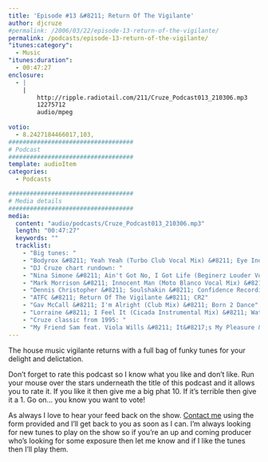```yaml
---
title: 'Episode #13 &#8211; Return Of The Vigilante'
author: djcruze
#permalink: /2006/03/22/episode-13-return-of-the-vigilante/
permalink: /podcasts/episode-13-return-of-the-vigilante/
"itunes:category":
  - Music
"itunes:duration":
  - 00:47:27
enclosure:
  - |
    |
        http://ripple.radiotail.com/211/Cruze_Podcast013_210306.mp3
        12275712
        audio/mpeg
        
votio:
  - 8.2427184466017,103,
###################################
# Podcast
###################################
template: audioItem
categories:
  - Podcasts

###################################
# Media details
###################################
media:
  content: "audio/podcasts/Cruze_Podcast013_210306.mp3"
  length: "00:47:27"
  keywords: ""
  tracklist:
    - "Big tunes: "
    - "Bodyrox &#8211; Yeah Yeah (Turbo Club Vocal Mix) &#8211; Eye Industries"
    - "DJ Cruze chart rundown: "
    - "Nina Simone &#8211; Ain't Got No, I Got Life (Beginerz Louder Vocal) &#8211; Sony BMG"
    - "Mark Morrison &#8211; Innocent Man (Moto Blanco Vocal Mix) &#8211; Moda"
    - "Dennis Christopher &#8211; Soulshakin &#8211; Confidence Recordings"
    - "ATFC &#8211; Return Of The Vigilante &#8211; CR2"
    - "Gav McCall &#8211; I'm Alright (Club Mix) &#8211; Born 2 Dance"
    - "Lorraine &#8211; I Feel It (Cicada Instrumental Mix) &#8211; Waterfall"
    - "Cruze classic from 1995: "
    - "My Friend Sam feat. Viola Wills &#8211; It&#8217;s My Pleasure &#8211; Exit Records"
---
```

The house music vigilante returns with a full bag of funky tunes for your delight and delictation.

Don&#8217;t forget to rate this podcast so I know what you like and don&#8217;t like. Run your mouse over the stars underneath the title of this podcast and it allows you to rate it. If you like it then give me a big phat 10. If it&#8217;s terrible then give it a 1. Go on&#8230; you know you want to vote!

As always I love to hear your feed back on the show. [Contact me][3] using the form provided and I&#8217;ll get back to you as soon as I can. I&#8217;m always looking for new tunes to play on the show so if you&#8217;re an up and coming producer who&#8217;s looking for some exposure then let me know and if I like the tunes then I&#8217;ll play them.

 [1]: http://ripple.radiotail.com/211/Cruze_Podcast013_210306.mp3
 [2]: http://www.djcruze.co.uk/cms/podcasts/feed/rss2
 [3]: http://www.djcruze.co.uk/cms/contact/